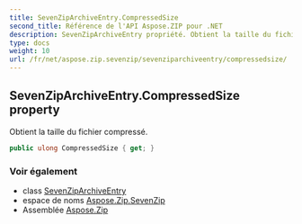 ```yaml
---
title: SevenZipArchiveEntry.CompressedSize
second_title: Référence de l'API Aspose.ZIP pour .NET
description: SevenZipArchiveEntry propriété. Obtient la taille du fichier compressé.
type: docs
weight: 10
url: /fr/net/aspose.zip.sevenzip/sevenziparchiveentry/compressedsize/
---
```

## SevenZipArchiveEntry.CompressedSize property

Obtient la taille du fichier compressé.

```csharp
public ulong CompressedSize { get; }
```

### Voir également

* class [SevenZipArchiveEntry](../)
* espace de noms [Aspose.Zip.SevenZip](../../sevenziparchiveentry/)
* Assemblée [Aspose.Zip](../../../)


